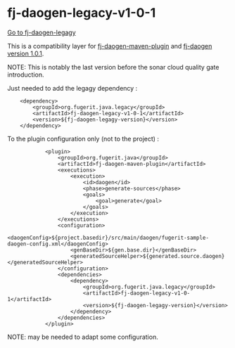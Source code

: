 # fj-daogen-legacy-v1-0-1

[Go to fj-daogen-legagy](../README.md)

This is a compatibility layer for [fj-daogen-maven-plugin](https://github.com/fugerit-org/fj-daogen/tree/main/fj-daogen-maven-plugin) and [fj-daogen version 1.0.1](https://github.com/fugerit-org/fj-daogen/tree/v1.0.1).

NOTE: This is notably the last version before the sonar cloud quality gate introduction.

Just needed to add the legagy dependency : 

```
	<dependency>
		<groupId>org.fugerit.java.legacy</groupId>
		<artifactId>fj-daogen-legacy-v1-0-1</artifactId>
		<version>${fj-daogen-legagy-version}</version>
	</dependency>
```

To the plugin configuration only (not to the project) : 

```
			<plugin>
				<groupId>org.fugerit.java</groupId>
				<artifactId>fj-daogen-maven-plugin</artifactId>
				<executions>
					<execution>
						<id>daogen</id>
						<phase>generate-sources</phase>
						<goals>
							<goal>generate</goal>
						</goals>
					</execution>
				</executions>
				<configuration>
					<daogenConfig>${project.basedir}/src/main/daogen/fugerit-sample-daogen-config.xml</daogenConfig>
					<genBaseDir>${gen.base.dir}</genBaseDir>
					<generatedSourceHelper>${generated.source.daogen}</generatedSourceHelper>
				</configuration>
				<dependencies>
					<dependency>
						<groupId>org.fugerit.java.legacy</groupId>
						<artifactId>fj-daogen-legacy-v1-0-1</artifactId>
						<version>${fj-daogen-legagy-version}</version>
					</dependency>
				</dependencies>
			</plugin>
```

NOTE: may be needed to adapt some configuration.